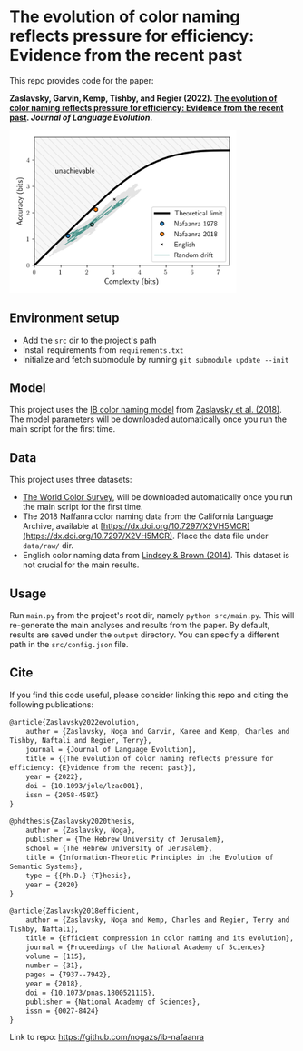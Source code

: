 # The evolution of color naming reflects pressure for efficiency: Evidence from the recent past

This repo provides code for the paper:

**Zaslavsky, Garvin, Kemp, Tishby, and Regier (2022). [The evolution of color naming reflects pressure for efficiency: Evidence from the recent past](https://academic.oup.com/jole/advance-article-abstract/doi/10.1093/jole/lzac001/6566271). *Journal of Language Evolution*.**

<img src="project_fig.jpg" width="400"/>


## Environment setup 
- Add the `src` dir to the project's path
- Install requirements from `requirements.txt` 
- Initialize and fetch submodule by running
    `
    git submodule update --init
    `

## Model

This project uses the [IB color naming model](https://github.com/nogazs/ib-color-naming) from [Zaslavsky et al. (2018)](https://www.pnas.org/doi/full/10.1073/pnas.1800521115). The model parameters will be downloaded automatically once you run the main script for the first time. 


## Data

This project uses three datasets:
- [The World Color Survey](), will be downloaded automatically once you run the main script for the first time.
- The 2018 Naffanra color naming data from the California Language Archive, available at [https://dx.doi.org/10.7297/X2VH5MCR](https://dx.doi.org/10.7297/X2VH5MCR). Place the data file under `data/raw/` dir.
- English color naming data from [Lindsey & Brown (2014)](https://jov.arvojournals.org/article.aspx?articleid=2121523). This dataset is not crucial for the main results.

## Usage

Run `main.py` from the project's root dir, namely `python src/main.py`. This will re-generate the main analyses and results from the paper. By default, results are saved under the `output` directory. You can specify a different path in the `src/config.json` file.

## Cite

If you find this code useful, please consider linking this repo and citing the following publications:

```
@article{Zaslavsky2022evolution,
    author = {Zaslavsky, Noga and Garvin, Karee and Kemp, Charles and Tishby, Naftali and Regier, Terry},
    journal = {Journal of Language Evolution},
    title = {{The evolution of color naming reflects pressure for efficiency: {E}vidence from the recent past}},
    year = {2022},
    doi = {10.1093/jole/lzac001},
    issn = {2058-458X}
}
```

```
@phdthesis{Zaslavsky2020thesis, 
    author = {Zaslavsky, Noga},
    publisher = {The Hebrew University of Jerusalem},
    school = {The Hebrew University of Jerusalem},
    title = {Information-Theoretic Principles in the Evolution of Semantic Systems},
    type = {{Ph.D.} {T}hesis},
    year = {2020}
}
```

```
@article{Zaslavsky2018efficient,
    author = {Zaslavsky, Noga and Kemp, Charles and Regier, Terry and Tishby, Naftali},
    title = {Efficient compression in color naming and its evolution},
    journal = {Proceedings of the National Academy of Sciences}
    volume = {115},
    number = {31},
    pages = {7937--7942},
    year = {2018},
    doi = {10.1073/pnas.1800521115},
    publisher = {National Academy of Sciences},
    issn = {0027-8424}
}
```
Link to repo: https://github.com/nogazs/ib-nafaanra


 


